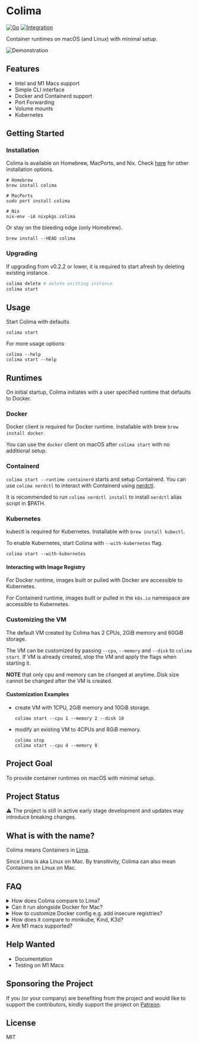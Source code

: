 # Colima

[![Go](https://github.com/abiosoft/colima/actions/workflows/go.yml/badge.svg)](https://github.com/abiosoft/colima/actions/workflows/go.yml)
[![Integration](https://github.com/abiosoft/colima/actions/workflows/integration.yml/badge.svg)](https://github.com/abiosoft/colima/actions/workflows/integration.yml)

Container runtimes on macOS (and Linux) with minimal setup.

![Demonstration](colima.gif)

## Features

- Intel and M1 Macs support
- Simple CLI interface
- Docker and Containerd support
- Port Forwarding
- Volume mounts
- Kubernetes

## Getting Started

### Installation

Colima is available on Homebrew, MacPorts, and Nix. Check [here](INSTALL.md) for other installation options.

```
# Homebrew
brew install colima

# MacPorts
sudo port install colima

# Nix
nix-env -iA nixpkgs.colima
```

Or stay on the bleeding edge (only Homebrew).

```
brew install --HEAD colima
```

### Upgrading

If upgrading from v0.2.2 or lower, it is required to start afresh by deleting existing instance.

```sh
colima delete # delete existing instance
colima start
```

## Usage

Start Colima with defaults

```
colima start
```

For more usage options

```
colima --help
colima start --help
```

## Runtimes

On initial startup, Colima initiates with a user specified runtime that defaults to Docker.

### Docker

Docker client is required for Docker runtime. Installable with brew `brew install docker`.

You can use the `docker` client on macOS after `colima start` with no additional setup.

### Containerd

`colima start --runtime containerd` starts and setup Containerd. You can use `colima nerdctl` to interact with
Containerd using [nerdctl](https://github.com/containerd/nerdctl).

It is recommended to run `colima nerdctl install` to install `nerdctl` alias script in $PATH.

### Kubernetes

kubectl is required for Kubernetes. Installable with `brew install kubectl`.

To enable Kubernetes, start Colima with `--with-kubernetes` flag.

```
colima start --with-kubernetes
```

#### Interacting with Image Registry

For Docker runtime, images built or pulled with Docker are accessible to Kubernetes.

For Containerd runtime, images built or pulled in the `k8s.io` namespace are accessible to Kubernetes.

### Customizing the VM

The default VM created by Colima has 2 CPUs, 2GiB memory and 60GiB storage.

The VM can be customized by passing `--cpu`, `--memory` and `--disk` to `colima start`. If VM is already created, stop
the VM and apply the flags when starting it.

**NOTE** that only cpu and memory can be changed at anytime. Disk size cannot be changed after the VM is created.

#### Customization Examples

- create VM with 1CPU, 2GiB memory and 10GiB storage.

  ```
  colima start --cpu 1 --memory 2 --disk 10
  ```

- modify an existing VM to 4CPUs and 8GiB memory.

  ```
  colima stop
  colima start --cpu 4 --memory 8
  ```

## Project Goal

To provide container runtimes on macOS with minimal setup.

## Project Status

⚠️ The project is still in active early stage development and updates may introduce breaking changes.

## What is with the name?

Colima means Containers in [Lima](https://github.com/lima-vm/lima).

Since Lima is aka Linux on Mac. By transitivity, Colima can also mean Containers on Linux on Mac.

## FAQ

<details>
<summary>How does Colima compare to Lima?</summary>
<p>

Colima is basically a higher level usage of Lima and utilises Lima to provide Docker, Containerd and/or Kubernetes.

If you want more control over the underlying VM, you can either use Lima directly or override Colima's VM settings with [Lima overrides](https://github.com/lima-vm/lima/blob/873a39c6652fe5fcb07ee08418f39ccaeeea6979/pkg/limayaml/default.yaml#L271).

</p>
</details>

<details>
<summary>Can it run alongside Docker for Mac?</summary>
<p>

~~No, except when started with Containerd runtime. Colima assumes to be the default Docker context and will conflict with
Docker for Mac. You should run either, not both.~~

Yes, from version v0.3.0 Colima leverages Docker contexts and can thereby run alongside Docker for Mac.

`docker context list` can list all contexts and `docker context use` can be used to change the active context.

</p>
</details>

<details>
<summary>How to customize Docker config e.g. add insecure registries?</summary>
<p>

On first startup, Colima generates Docker daemon.json file at `$HOME/.colima/docker/daemon.json`.

Simply modify the daemon.json file accordingly and restart Colima.

</p>
</details>

<details>
<summary>How does it compare to minikube, Kind, K3d?</summary>
<p>

### For Kubernetes

Yes, you can create a Kubernetes cluster with minikube (with Docker driver), Kind or K3d instead of enabling Kubernetes
in Colima. Those are better options if you need multiple clusters, or do not need Docker and Kubernetes to share the
same images and runtime.

### For Docker

Minikube with Docker runtime can expose the cluster's Docker with `minikube docker-env`. But there are some caveats.

- Kubernetes is not optional, even if you only need Docker.

- All of minikube's free drivers for macOS fall-short in one of performance, port forwarding or volumes. While
  port-forwarding and volumes are non-issue for Kubernetes, they can be a deal breaker for Docker-only use.

</p>
</details>

<details>
<summary>Are M1 macs supported?</summary>
<p>

Colima supports and works on M1 macs but not rigorously tested as the author do not currently possess an M1 device.
Feedbacks would be appreciated.

</p>
</details>

## Help Wanted

- Documentation
- Testing on M1 Macs

## Sponsoring the Project

If you (or your company) are benefiting from the project and would like to support the contributors, kindly support the project on [Patreon](https://patreon.com/colima).

## License

MIT
